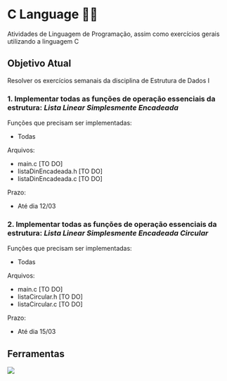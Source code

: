 # C Language 👨‍💻

Atividades de Linguagem de Programação, assim como exercícios gerais utilizando a linguagem C

## Objetivo Atual

Resolver os exercícios semanais da disciplina de Estrutura de Dados I

### 1. Implementar todas as funções de operação essenciais da estrutura: *Lista Linear Simplesmente Encadeada*

Funções que precisam ser implementadas:

- Todas

Arquivos:

- main.c [TO DO]
- listaDinEncadeada.h [TO DO]
- listaDinEncadeada.c [TO DO]

Prazo:

- Até dia 12/03

### 2. Implementar todas as funções de operação essenciais da estrutura: *Lista Linear Simplesmente Encadeada Circular*

Funções que precisam ser implementadas:

- Todas

Arquivos:

- main.c [TO DO]
- listaCircular.h [TO DO]
- listaCircular.c [TO DO]

Prazo:

- Até dia 15/03

## Ferramentas

![](https://img.shields.io/badge/Code-C_Language-informational?style=flat&logo=C&logoColor=white&color=5e97d0)
